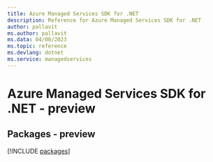 ```yaml
---
title: Azure Managed Services SDK for .NET
description: Reference for Azure Managed Services SDK for .NET
author: pallavit
ms.author: pallavit
ms.data: 04/08/2023
ms.topic: reference
ms.devlang: dotnet
ms.service: managedservices
---
```

# Azure Managed Services SDK for .NET - preview
## Packages - preview
[!INCLUDE [packages](managed-services-index.md)]